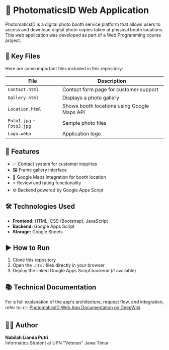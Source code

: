 # 📸 PhotomaticsID Web Application
PhotomaticsID is a digital photo booth service platform that allows users to access and download digital photo copies taken at physical booth locations. This web application was developed as part of a Web Programming course project.

## 📁 Key Files
Here are some important files included in this repository:

| File             | Description                                      |
|------------------|--------------------------------------------------|
| `Contact.html`   | Contact form page for customer support           |
| `Gallery.html`   | Displays a photo gallery                         |
| `Location.html`  | Shows booth locations using Google Maps API      |
| `Foto1.jpg` - `Foto3.jpg` | Sample photo files                      |
| `Logo.webp`      | Application logo                                 |

## 🧩 Features
- ✅ Contact system for customer inquiries
- 🖼️ Frame gallery interface
- 📍 Google Maps integration for booth location
- ⭐ Review and rating functionality
- ⚙️ Backend powered by Google Apps Script

## 🛠️ Technologies Used
- **Frontend:** HTML, CSS (Bootstrap), JavaScript
- **Backend:** Google Apps Script
- **Storage:** Google Sheets

## ▶️ How to Run
1. Clone this repository
2. Open the `.html` files directly in your browser
3. Deploy the linked Google Apps Script backend (if available)

## 📚 Technical Documentation
For a full explanation of the app's architecture, request flow, and integration, refer to:
👉 [PhotomaticsID Web App Documentation on DeepWiki](https://deepwiki.com/NabilahLianda/Pemrograman-Web/1-photomaticsid-web-application-overview)

## 👩‍💻 Author
**Nabilah Lianda Putri**  
Informatics Student at UPN "Veteran" Jawa Timur  
